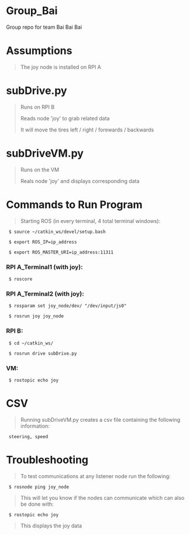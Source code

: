 # Group_Bai

Group repo for team Bai Bai Bai

# Assumptions

> The joy node is installed on RPI A

# subDrive.py

> Runs on RPI B
>
> Reads node 'joy' to grab related data
>
> It will move the tires left / right / forewards / backwards

# subDriveVM.py

> Runs on the VM
>
> Reals node 'joy' and displays corresponding data

# Commands to Run Program
> Starting ROS (in every terminal, 4 total terminal windows):

     $ source ~/catkin_ws/devel/setup.bash
     
     $ export ROS_IP=ip_address
     
     $ export ROS_MASTER_URI=ip_address:11311
     

### RPI A_Terminal1 (with joy):

     $ roscore
     
### RPI A_Terminal2 (with joy):

     $ rosparam set joy_node/dev/ "/dev/input/js0"
     
     $ rosrun joy joy_node
     
### RPI B:
     $ cd ~/catkin_ws/
     
     $ rosrun drive subDrive.py
     
### VM:

     $ rostopic echo joy

# CSV
> Running subDriveVM.py creates a csv file containing the following information:

     steering, speed


# Troubleshooting
> To test communications at any listener node run the following:

     $ rosnode ping joy_node
     
> This will let you know if the nodes can communicate which can also be done with:

     $ rostopic echo joy
     
> This displays the joy data
